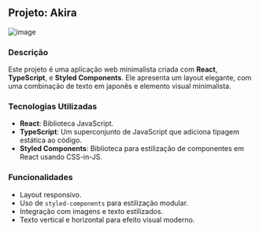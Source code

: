 ## Projeto: Akira

![image](https://github.com/user-attachments/assets/d3041e97-d3cd-4194-b80a-dbdd83185baf)

### Descrição

Este projeto é uma aplicação web minimalista criada com **React**, **TypeScript**, e **Styled Components**. Ele apresenta um layout elegante, com uma combinação de texto em japonês e elemento visual minimalista.

### Tecnologias Utilizadas

- **React**: Biblioteca JavaScript.
- **TypeScript**: Um superconjunto de JavaScript que adiciona tipagem estática ao código.
- **Styled Components**: Biblioteca para estilização de componentes em React usando CSS-in-JS.

### Funcionalidades

- Layout responsivo.
- Uso de `styled-components` para estilização modular.
- Integração com imagens e texto estilizados.
- Texto vertical e horizontal para efeito visual moderno.
